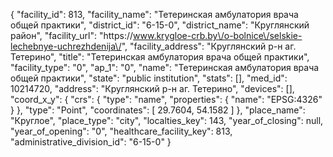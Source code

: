 {
    "facility_id": 813,
    "facility_name": "Тетеринская амбулатория врача общей практики",
    "district_id": "6-15-0",
    "district_name": "Круглянский район",
    "facility_url": "https:\/\/www.krygloe-crb.by\/o-bolnice\/selskie-lechebnye-uchrezhdenija\/",
    "facility_address": "Круглянский р-н аг. Тетерино",
    "title": "Тетеринская амбулатория врача общей практики",
    "facility_type": "0",
    "ap_1": "0",
    "name": "Тетеринская амбулатория врача общей практики",
    "state": "public institution",
    "stats": [],
    "med_id": 10214720,
    "address": "Круглянский р-н аг. Тетерино",
    "devices": [],
    "coord_x_y": {
        "crs": {
            "type": "name",
            "properties": {
                "name": "EPSG:4326"
            }
        },
        "type": "Point",
        "coordinates": [
            29.7604,
            54.1582
        ]
    },
    "place_name": "Круглое",
    "place_type": "city",
    "localties_key": 143,
    "year_of_closing": null,
    "year_of_opening": "0",
    "healthcare_facility_key": 813,
    "administrative_division_id": "6-15-0"
}
